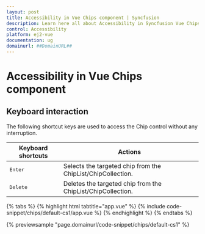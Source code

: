 ```yaml
---
layout: post
title: Accessibility in Vue Chips component | Syncfusion
description: Learn here all about Accessibility in Syncfusion Vue Chips component of Syncfusion Essential JS 2 and more.
control: Accessibility 
platform: ej2-vue
documentation: ug
domainurl: ##DomainURL##
---
```


# Accessibility in Vue Chips component

## Keyboard interaction

The following shortcut keys are used to access the Chip control without any interruption.

| Keyboard shortcuts | Actions |
|------------|-------------------|
| <kbd>Enter</kbd> | Selects the targeted chip from the ChipList/ChipCollection. |
| <kbd>Delete</kbd> | Deletes the targeted chip from the ChipList/ChipCollection. |

{% tabs %}
{% highlight html tabtitle="app.vue" %}
{% include code-snippet/chips/default-cs1/app.vue %}
{% endhighlight %}
{% endtabs %}
        
{% previewsample "page.domainurl/code-snippet/chips/default-cs1" %}